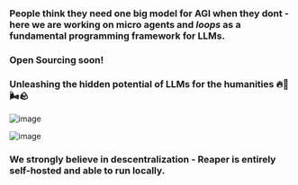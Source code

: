 
### People think they need one big model for AGI when they  dont - here we are working on micro agents and _loops_ as a fundamental programming framework for LLMs. 

### Open Sourcing soon!

### Unleashing the hidden potential of LLMs for the humanities 🔥🌊🌬️🪨

![image](https://github.com/user-attachments/assets/29a8b529-7372-4e62-90bb-0f9ebe6c6bd4)


![image](https://github.com/user-attachments/assets/84c216e4-737b-458e-a0e2-9445c0299f59)



### We strongly believe in descentralization - Reaper is entirely self-hosted and able to run locally.
